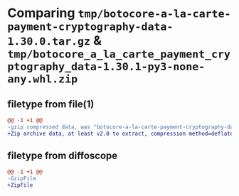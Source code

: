# Comparing `tmp/botocore-a-la-carte-payment-cryptography-data-1.30.0.tar.gz` & `tmp/botocore_a_la_carte_payment_cryptography_data-1.30.1-py3-none-any.whl.zip`

## filetype from file(1)

```diff
@@ -1 +1 @@
-gzip compressed data, was "botocore-a-la-carte-payment-cryptography-data-1.30.0.tar", last modified: Tue Jul  4 01:44:48 2023, max compression
+Zip archive data, at least v2.0 to extract, compression method=deflate
```

## filetype from diffoscope

```diff
@@ -1 +1 @@
-GzipFile
+ZipFile
```

